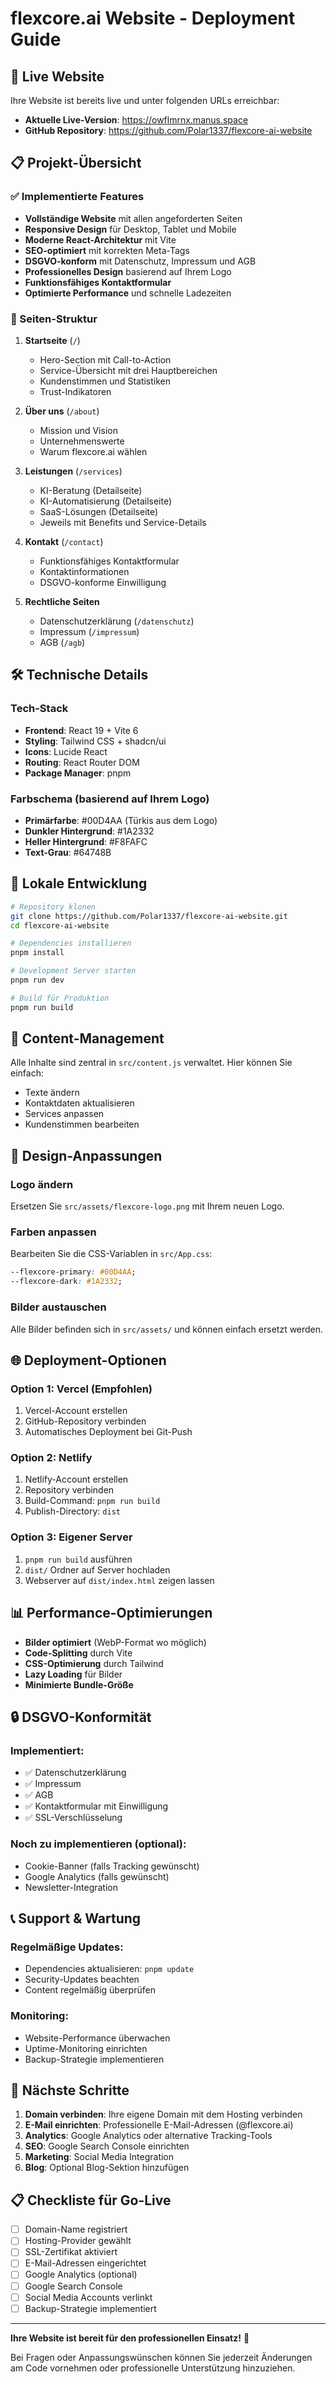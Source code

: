 # flexcore.ai Website - Deployment Guide

## 🚀 Live Website

Ihre Website ist bereits live und unter folgenden URLs erreichbar:

- **Aktuelle Live-Version**: https://owflmrnx.manus.space
- **GitHub Repository**: https://github.com/Polar1337/flexcore-ai-website

## 📋 Projekt-Übersicht

### ✅ Implementierte Features

- **Vollständige Website** mit allen angeforderten Seiten
- **Responsive Design** für Desktop, Tablet und Mobile
- **Moderne React-Architektur** mit Vite
- **SEO-optimiert** mit korrekten Meta-Tags
- **DSGVO-konform** mit Datenschutz, Impressum und AGB
- **Professionelles Design** basierend auf Ihrem Logo
- **Funktionsfähiges Kontaktformular**
- **Optimierte Performance** und schnelle Ladezeiten

### 📱 Seiten-Struktur

1. **Startseite** (`/`)
   - Hero-Section mit Call-to-Action
   - Service-Übersicht mit drei Hauptbereichen
   - Kundenstimmen und Statistiken
   - Trust-Indikatoren

2. **Über uns** (`/about`)
   - Mission und Vision
   - Unternehmenswerte
   - Warum flexcore.ai wählen

3. **Leistungen** (`/services`)
   - KI-Beratung (Detailseite)
   - KI-Automatisierung (Detailseite)
   - SaaS-Lösungen (Detailseite)
   - Jeweils mit Benefits und Service-Details

4. **Kontakt** (`/contact`)
   - Funktionsfähiges Kontaktformular
   - Kontaktinformationen
   - DSGVO-konforme Einwilligung

5. **Rechtliche Seiten**
   - Datenschutzerklärung (`/datenschutz`)
   - Impressum (`/impressum`)
   - AGB (`/agb`)

## 🛠️ Technische Details

### Tech-Stack
- **Frontend**: React 19 + Vite 6
- **Styling**: Tailwind CSS + shadcn/ui
- **Icons**: Lucide React
- **Routing**: React Router DOM
- **Package Manager**: pnpm

### Farbschema (basierend auf Ihrem Logo)
- **Primärfarbe**: #00D4AA (Türkis aus dem Logo)
- **Dunkler Hintergrund**: #1A2332
- **Heller Hintergrund**: #F8FAFC
- **Text-Grau**: #64748B

## 🔧 Lokale Entwicklung

```bash
# Repository klonen
git clone https://github.com/Polar1337/flexcore-ai-website.git
cd flexcore-ai-website

# Dependencies installieren
pnpm install

# Development Server starten
pnpm run dev

# Build für Produktion
pnpm run build
```

## 📝 Content-Management

Alle Inhalte sind zentral in `src/content.js` verwaltet. Hier können Sie einfach:
- Texte ändern
- Kontaktdaten aktualisieren
- Services anpassen
- Kundenstimmen bearbeiten

## 🎨 Design-Anpassungen

### Logo ändern
Ersetzen Sie `src/assets/flexcore-logo.png` mit Ihrem neuen Logo.

### Farben anpassen
Bearbeiten Sie die CSS-Variablen in `src/App.css`:
```css
--flexcore-primary: #00D4AA;
--flexcore-dark: #1A2332;
```

### Bilder austauschen
Alle Bilder befinden sich in `src/assets/` und können einfach ersetzt werden.

## 🌐 Deployment-Optionen

### Option 1: Vercel (Empfohlen)
1. Vercel-Account erstellen
2. GitHub-Repository verbinden
3. Automatisches Deployment bei Git-Push

### Option 2: Netlify
1. Netlify-Account erstellen
2. Repository verbinden
3. Build-Command: `pnpm run build`
4. Publish-Directory: `dist`

### Option 3: Eigener Server
1. `pnpm run build` ausführen
2. `dist/` Ordner auf Server hochladen
3. Webserver auf `dist/index.html` zeigen lassen

## 📊 Performance-Optimierungen

- **Bilder optimiert** (WebP-Format wo möglich)
- **Code-Splitting** durch Vite
- **CSS-Optimierung** durch Tailwind
- **Lazy Loading** für Bilder
- **Minimierte Bundle-Größe**

## 🔒 DSGVO-Konformität

### Implementiert:
- ✅ Datenschutzerklärung
- ✅ Impressum
- ✅ AGB
- ✅ Kontaktformular mit Einwilligung
- ✅ SSL-Verschlüsselung

### Noch zu implementieren (optional):
- Cookie-Banner (falls Tracking gewünscht)
- Google Analytics (falls gewünscht)
- Newsletter-Integration

## 📞 Support & Wartung

### Regelmäßige Updates:
- Dependencies aktualisieren: `pnpm update`
- Security-Updates beachten
- Content regelmäßig überprüfen

### Monitoring:
- Website-Performance überwachen
- Uptime-Monitoring einrichten
- Backup-Strategie implementieren

## 🚀 Nächste Schritte

1. **Domain verbinden**: Ihre eigene Domain mit dem Hosting verbinden
2. **E-Mail einrichten**: Professionelle E-Mail-Adressen (@flexcore.ai)
3. **Analytics**: Google Analytics oder alternative Tracking-Tools
4. **SEO**: Google Search Console einrichten
5. **Marketing**: Social Media Integration
6. **Blog**: Optional Blog-Sektion hinzufügen

## 📋 Checkliste für Go-Live

- [ ] Domain-Name registriert
- [ ] Hosting-Provider gewählt
- [ ] SSL-Zertifikat aktiviert
- [ ] E-Mail-Adressen eingerichtet
- [ ] Google Analytics (optional)
- [ ] Google Search Console
- [ ] Social Media Accounts verlinkt
- [ ] Backup-Strategie implementiert

---

**Ihre Website ist bereit für den professionellen Einsatz!** 🎉

Bei Fragen oder Anpassungswünschen können Sie jederzeit Änderungen am Code vornehmen oder professionelle Unterstützung hinzuziehen.

